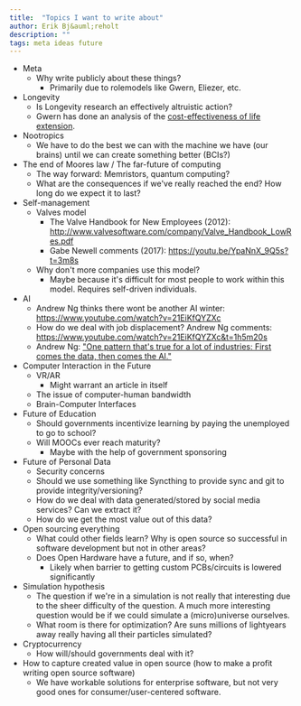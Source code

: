 ```yaml
---
title:  "Topics I want to write about"
author: Erik Bj&auml;reholt
description: ""
tags: meta ideas future
---
```


 - Meta
   - Why write publicly about these things?
     - Primarily due to rolemodels like Gwern, Eliezer, etc.
 - Longevity
   - Is Longevity research an effectively altruistic action?
   - Gwern has done an analysis of the [cost-effectiveness of life extension](https://www.gwern.net/Longevity).
 - Nootropics
   - We have to do the best we can with the machine we have (our brains) until we can create something better (BCIs?)
 - The end of Moores law / The far-future of computing
   - The way forward: Memristors, quantum computing?
   - What are the consequences if we've really reached the end? How long do we expect it to last?
 - Self-management
   - Valves model
     - The Valve Handbook for New Employees (2012): http://www.valvesoftware.com/company/Valve_Handbook_LowRes.pdf
     - Gabe Newell comments (2017): https://youtu.be/YpaNnX_9Q5s?t=3m8s
   - Why don't more companies use this model?
     - Maybe because it's difficult for most people to work within this model. Requires self-driven individuals.
 - AI
   - Andrew Ng thinks there wont be another AI winter: https://www.youtube.com/watch?v=21EiKfQYZXc
   - How do we deal with job displacement? Andrew Ng comments: https://www.youtube.com/watch?v=21EiKfQYZXc&t=1h5m20s
   - Andrew Ng: ["One pattern that's true for a lot of industries: First comes the data, then comes the AI."](https://youtu.be/21EiKfQYZXc?t=1h20m) 
 - Computer Interaction in the Future
   - VR/AR
     - Might warrant an article in itself
   - The issue of computer-human bandwidth
   - Brain-Computer Interfaces
 - Future of Education
   - Should governments incentivize learning by paying the unemployed to go to school?
   - Will MOOCs ever reach maturity?
     - Maybe with the help of government sponsoring
 - Future of Personal Data
   - Security concerns
   - Should we use something like Syncthing to provide sync and git to provide integrity/versioning?
   - How do we deal with data generated/stored by social media services? Can we extract it?
   - How do we get the most value out of this data?
 - Open sourcing everything
   - What could other fields learn? Why is open source so successful in software development but not in other areas?
   - Does Open Hardware have a future, and if so, when?
     - Likely when barrier to getting custom PCBs/circuits is lowered significantly
 - Simulation hypothesis
   - The question if we're in a simulation is not really that interesting due to the sheer difficulty of the question. A much more interesting question would be if we could simulate a (micro)universe ourselves.
   - What room is there for optimization? Are suns millions of lightyears away really having all their particles simulated?
 - Cryptocurrency
   - How will/should governments deal with it?
 - How to capture created value in open source (how to make a profit writing open source software)
   - We have workable solutions for enterprise software, but not very good ones for consumer/user-centered software.

